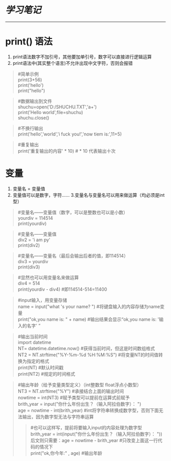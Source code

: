 # *学习笔记*
----------

# print() 语法

1. print语法数字不加引号，其他要加单引号，数字可以直接进行逻辑运算
2. print语法中(其实整个语言)不允许出现中文字符，否则会报错


> #简单示例<br>
print(3+56)<br>
print('hello')<br>
print("hello")

> #数据输出到文件<br>
shuchu=open('D:/SHUCHU.TXT','a+')<br>
print('Hello world',file=shuchu)<br>
shuchu.close()

> #不换行输出<br>
print('hello','world','i fuck you!','now tiem is:',11+5)

> #重复输出<br>
print('重复输出的内容' * 10) # * 10 代表输出十次



# 变量

1. 变量名 = 变量值
2. 变量值可以是数字，字符……
3.变量名与变量名可以用来做运算（均必须是int型）

> #变量名——变量值（数字，可以是整数也可以是小数）<br>
yourdiv = 114514 <br>
print(yourdiv)

> #变量名——变量值<br>
div2 = 'i am py'<br>
print(div2)

> #变量名——变量名（最后会输出后者的值，即114514）<br>
div3 = yourdiv<br>
print(div3)

> #显然也可以用变量名来做运算<br>
div4 = 514<br>
print(yourdiv - div4) #即114514-514=11400

> #input输入，用变量存储<br>
name = input("what 's your name? ")  #将键盘输入的内容存储为name变量<br>
print("ok,you name is: "  + name)   #输出结果会显示“ok,you name is: '输入的名字' ”

> #输出当前时间<br>
import datetime  <br>
NT= datetime.datetime.now()  #获得当前时间，但这是时间数组格式<br>
NT2 = NT.strftime("%Y-%m-%d %H:%M:%S")  #将变量NT的时间值转换为指定的格式<br>
print(NT)  #默认时间戳<br>
print(NT2) #规定的时间格式


> #输出年龄（给予变量类型定义）（int整数型 float浮点小数型）<br>
NT3 = NT.strftime("%Y") #承接结合上面的输出时间 <br>
nowtime = int(NT3) #赋予类型可以提前在运算式前赋予<br>
brith_year = input("你什么年份出生？（输入阿拉伯数字）：  ")<br>
age = nowtime - int(brith_year) #int将字符串转换成数字型，否则下面无法输出，因为数字型无法与字符串运算<br>
>>#也可以这样写，提前将要输入input的内容处理为数字型<br>
>>brith_year = int(input("你什么年份出生？（输入阿拉伯数字）：  "))<br>
>>后文则只需要：age = nowtime - brith_year #只改变上面这一行代码的情况下<br>
>print("ok,你今年:" , age)  #输出年龄

